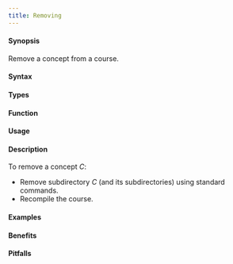 ```yaml
---
title: Removing
---
```


#### Synopsis

Remove a concept from a course.

#### Syntax

#### Types

#### Function
       
#### Usage

#### Description

To remove a concept _C_:

*  Remove subdirectory _C_ (and its subdirectories) using standard commands.
*  Recompile the course.

#### Examples

#### Benefits

#### Pitfalls

